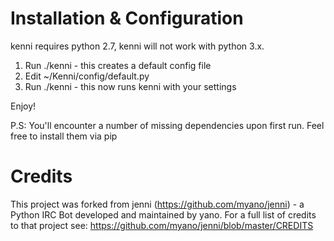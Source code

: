 Installation & Configuration
============================
kenni requires python 2.7, kenni will not work with python 3.x.

1. Run ./kenni - this creates a default config file
2. Edit ~/Kenni/config/default.py
3. Run ./kenni - this now runs kenni with your settings

Enjoy!

P.S: You'll encounter a number of missing dependencies upon first run. Feel free to install them via pip

Credits
=======

This project was forked from jenni (https://github.com/myano/jenni) - a Python IRC Bot developed and maintained by yano. For a full list of credits to that project see: https://github.com/myano/jenni/blob/master/CREDITS